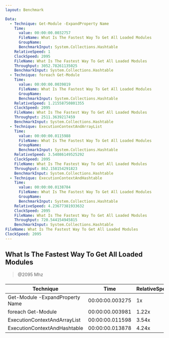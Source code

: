 ```yaml
---
layout: Benchmark

Data: 
  - Technique: Get-Module -ExpandProperty Name
    Time: 
      value: 00:00:00.0032757
      FileName: What Is The Fastest Way To Get All Loaded Modules
      GroupName: 
      BenchmarkInput: System.Collections.Hashtable
    RelativeSpeed: 1
    ClockSpeed: 2095
    FileName: What Is The Fastest Way To Get All Loaded Modules
    Throughput: 3052.78261135025
    BenchmarkInput: System.Collections.Hashtable
  - Technique: foreach Get-Module
    Time: 
      value: 00:00:00.0039819
      FileName: What Is The Fastest Way To Get All Loaded Modules
      GroupName: 
      BenchmarkInput: System.Collections.Hashtable
    RelativeSpeed: 1.21558750801355
    ClockSpeed: 2095
    FileName: What Is The Fastest Way To Get All Loaded Modules
    Throughput: 2511.3639217459
    BenchmarkInput: System.Collections.Hashtable
  - Technique: ExecutionContextAndArrayList
    Time: 
      value: 00:00:00.0115988
      FileName: What Is The Fastest Way To Get All Loaded Modules
      GroupName: 
      BenchmarkInput: System.Collections.Hashtable
    RelativeSpeed: 3.54086149525292
    ClockSpeed: 2095
    FileName: What Is The Fastest Way To Get All Loaded Modules
    Throughput: 862.158154291823
    BenchmarkInput: System.Collections.Hashtable
  - Technique: ExecutionContextAndHashtable
    Time: 
      value: 00:00:00.0138784
      FileName: What Is The Fastest Way To Get All Loaded Modules
      GroupName: 
      BenchmarkInput: System.Collections.Hashtable
    RelativeSpeed: 4.23677381933632
    ClockSpeed: 2095
    FileName: What Is The Fastest Way To Get All Loaded Modules
    Throughput: 720.544154945815
    BenchmarkInput: System.Collections.Hashtable
FileName: What Is The Fastest Way To Get All Loaded Modules
ClockSpeed: 2095
---
```

What Is The Fastest Way To Get All Loaded Modules
-------------------------------------------------
> @2095 Mhz


### 


|Technique                      |Time           |RelativeSpeed|Throughput|
|-------------------------------|---------------|-------------|----------|
|Get-Module -ExpandProperty Name|00:00:00.003275|1x           |3052.78/s |
|foreach Get-Module             |00:00:00.003981|1.22x        |2511.36/s |
|ExecutionContextAndArrayList   |00:00:00.011598|3.54x        |862.16/s  |
|ExecutionContextAndHashtable   |00:00:00.013878|4.24x        |720.54/s  |
